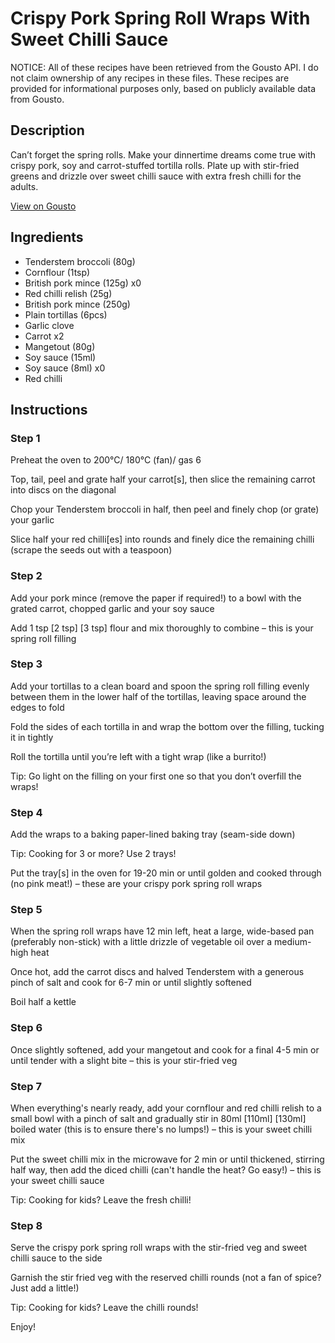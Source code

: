# Crispy Pork Spring Roll Wraps With Sweet Chilli Sauce

NOTICE: All of these recipes have been retrieved from the Gousto API. I do not claim ownership of any recipes in these files. These recipes are provided for informational purposes only, based on publicly available data from Gousto.

## Description

Can’t forget the spring rolls. Make your dinnertime dreams come true with crispy pork, soy and carrot-stuffed tortilla rolls. Plate up with stir-fried greens and drizzle over sweet chilli sauce with extra fresh chilli for the adults. 


[View on Gousto](https://www.gousto.co.uk/recipes/cookbook/bandits-pork-spring-roll-wraps-with-sweet-chilli-sauce)

## Ingredients

- Tenderstem broccoli (80g)
- Cornflour (1tsp)
- British pork mince (125g) x0
- Red chilli relish (25g)
- British pork mince (250g)
- Plain tortillas (6pcs)
- Garlic clove
- Carrot x2
- Mangetout (80g)
- Soy sauce (15ml)
- Soy sauce (8ml) x0
- Red chilli

## Instructions


### Step 1

Preheat the oven to 200°C/ 180°C (fan)/ gas 6

Top, tail, peel and grate half your carrot[s], then slice the remaining carrot into discs on the diagonal

Chop your Tenderstem broccoli in half, then peel and finely chop (or grate) your garlic

Slice half your red chilli[es] into rounds and finely dice the remaining chilli (scrape the seeds out with a teaspoon)


### Step 2

Add your pork mince (remove the paper if required!) to a bowl with the grated carrot, chopped garlic and your soy sauce

Add 1 tsp <span class="text-purple">[2 tsp]</span><span class="text-danger"> [3 tsp]</span> flour and mix thoroughly to combine – this is your spring roll filling


### Step 3

Add your tortillas to a clean board and spoon the spring roll filling evenly between them in the lower half of the tortillas, leaving space around the edges to fold

Fold the sides of each tortilla in and wrap the bottom over the filling, tucking it in tightly

Roll the tortilla until you’re left with a tight wrap (like a burrito!)

Tip: Go light on the filling on your first one so that you don’t overfill the wraps!


### Step 4

Add the wraps to a baking paper-lined baking tray (seam-side down)

Tip: Cooking for 3 or more? Use 2 trays!

Put the tray[s] in the oven for 19-20 min or until golden and cooked through (no pink meat!) – these are your crispy pork spring roll wraps


### Step 5

When the spring roll wraps have 12 min left, heat a large, wide-based pan (preferably non-stick) with a little drizzle of vegetable oil over a medium-high heat

Once hot, add the carrot discs and halved Tenderstem with a generous pinch of salt and cook for 6-7 min or until slightly softened

Boil half a kettle


### Step 6

Once slightly softened, add your mangetout and cook for a final 4-5 min or until tender with a slight bite – this is your stir-fried veg


### Step 7

When everything's nearly ready, add your cornflour and red chilli relish to a small bowl with a pinch of salt and gradually stir in 80ml<span class="text-purple"> [110ml]</span><span class="text-danger"> [130ml]</span> boiled water (this is to ensure there's no lumps!) – this is your sweet chilli mix

Put the sweet chilli mix in the microwave for 2 min or until thickened, stirring half way, then add the diced chilli (can't handle the heat? Go easy!) – this is your sweet chilli sauce

<span class="text-danger">Tip: Cooking for kids? Leave the fresh chilli!</span>

### Step 8

Serve the crispy pork spring roll wraps with the stir-fried veg and sweet chilli sauce to the side

Garnish the stir fried veg with the reserved chilli rounds (not a fan of spice? Just add a little!)

<span class="text-danger">Tip: Cooking for kids? Leave the chilli rounds!</span>

Enjoy!

